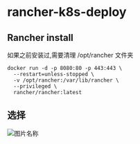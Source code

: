 # rancher-k8s-deploy


## Rancher install

如果之前安装过,需要清理 /opt/rancher 文件夹

```text
docker run -d -p 8080:80 -p 443:443 \
  --restart=unless-stopped \
  -v /opt/rancher:/var/lib/rancher \
  --privileged \
  rancher/rancher:latest
```

## 选择

![&#x56FE;&#x7247;&#x540D;&#x79F0;](https://lin19999.oss-cn-beijing.aliyuncs.com/rancher_dep.png)


